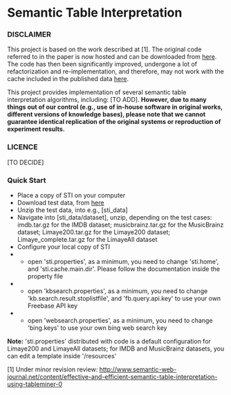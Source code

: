 # Semantic Table Interpretation

### DISCLAIMER

This project is based on the work described at [1]. The original code referred to in the paper is now hosted and can be downloaded from [here](http://staffwww.dcs.shef.ac.uk/people/Z.Zhang/resources/tableminerplus/sti_2015.zip). The code has then been significantly improved, undergone a lot of refactorization and re-implementation, and therefore, may not work with the cache included in the published data [here](http://staffwww.dcs.shef.ac.uk/people/Z.Zhang/resources/tableminerplus/data.tar.gz). 

This project provides implementation of several semantic table interpretation algorithms, including: [TO ADD]. **However, due to many things out of our control (e.g., use of in-house software in original works, different versions of knowledge bases), please note that we cannot guarantee identical replication of the original systems or reproduction of experiment results.**

### LICENCE
[TO DECIDE]

### Quick Start
- Place a copy of STI on your computer
- Download test data, from [here](http://staffwww.dcs.shef.ac.uk/people/Z.Zhang/resources/tableminerplus/data.tar.gz)
- Unzip the test data, into e.g., [sti_data]
- Navigate into [sti_data/dataset], unzip, depending on the test cases: imdb.tar.gz for the IMDB dataset; musicbrainz.tar.gz for the MusicBrainz dataset; Limaye200.tar.gz for the Limaye200 dataset; Limaye_complete.tar.gz for the LimayeAll dataset
- Configure your local copy of STI
- - open 'sti.properties', as a minimum, you need to change 'sti.home', and 'sti.cache.main.dir'. Please follow the documentation inside the property file
- - open 'kbsearch.properties', as a minimum, you need to change 'kb.search.result.stoplistfile', and 'fb.query.api.key' to use your own Freebase API key
- - open 'websearch.properties', as a minimum, you need to change 'bing.keys' to use your own bing web search key

**Note:** 'sti.properties' distributed with code is a default configuration for Limaye200 and LimayeAll datasets; for IMDB and MusicBrainz datasets, you can edit a template inside '/resources'

[1] Under minor revision review: http://www.semantic-web-journal.net/content/effective-and-efficient-semantic-table-interpretation-using-tableminer-0

